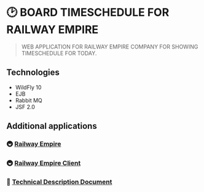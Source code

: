 # 🕑 BOARD TIMESCHEDULE FOR RAILWAY EMPIRE
 
 > WEB APPLICATION FOR RAILWAY EMPIRE COMPANY FOR SHOWING TIMESCHEDULE FOR TODAY.

## Technologies
- WildFly 10
- EJB
- Rabbit MQ
- JSF 2.0


## Additional applications
###  🚇  [Railway Empire](https://github.com/ElinaValieva/railway-empire "Railway Empire")
###  🚇  [Railway Empire Client](https://github.com/ElinaValieva/railway-empire-client "Railway Empire Client")
### :book:  [Technical Description Document](https://docs.google.com/document/d/1mAfonnv3jGGsdL8SuQSIqbCStQ-zN2_L4fsDTbzHBiE/edit "Technical description document")
